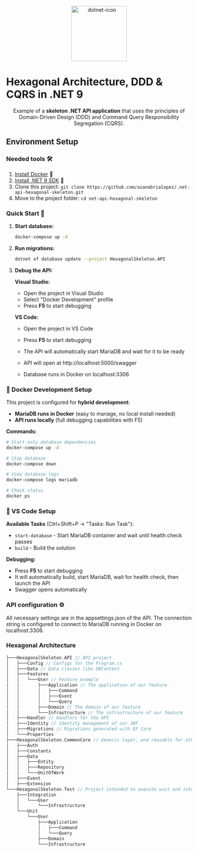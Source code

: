 <p align="center"><img src="https://github.com/user-attachments/assets/5d55f501-ed98-4245-a0ef-b620991c35df" alt="dotnet-icon" width="150" /></p>
<h1>Hexagonal Architecture, DDD & CQRS in .NET 9</h1>

<p align="center">
 Example of a <strong> skeleton .NET API application</strong> that uses the principles of Domain-Driven Design (DDD) and Command Query Responsibility Segregation (CQRS).
</p>

## Environment Setup

### Needed tools 🛠️

1. [Install Docker](https://www.docker.com/get-started) 🐋
2. [Install .NET 9 SDK](https://dotnet.microsoft.com/download/dotnet/9.0) 🔧
3. Clone this project: `git clone https://github.com/asanabrialopez/.net-api-hexagonal-skeleton.git`
4. Move to the project folder: `cd net-api-hexagonal-skeleton`

### Quick Start 🚀

1. **Start database:**

    ```bash
    docker-compose up -d
    ```

2. **Run migrations:**

    ```bash
    dotnet ef database update --project HexagonalSkeleton.API
    ```

3. **Debug the API:**

    **Visual Studio:**

    - Open the project in Visual Studio
    - Select "Docker Development" profile
    - Press **F5** to start debugging

    **VS Code:**

    - Open the project in VS Code
    - Press **F5** to start debugging
    - The API will automatically start MariaDB and wait for it to be ready

    - API will open at http://localhost:5000/swagger
    - Database runs in Docker on localhost:3306

### 🐳 Docker Development Setup

This project is configured for **hybrid development**:

-   **MariaDB runs in Docker** (easy to manage, no local install needed)
-   **API runs locally** (full debugging capabilities with F5)

**Commands:**

```bash
# Start only database dependencies
docker-compose up -d

# Stop database
docker-compose down

# View database logs
docker-compose logs mariadb

# Check status
docker ps
```

### 🔧 VS Code Setup

**Available Tasks** (Ctrl+Shift+P → "Tasks: Run Task"):

-   `start-database` - Start MariaDB container and wait until health check passes
-   `build` - Build the solution

**Debugging:**

-   Press **F5** to start debugging
-   It will automatically build, start MariaDB, wait for health check, then launch the API
-   Swagger opens automatically

### API configuration ⚙️

All necessary settings are in the appsettings.json of the API. The connection string is configured to connect to MariaDB running in Docker on localhost:3306.

### Hexagonal Architecture

```scala
├───HexagonalSkeleton.API // API project
│   ├───Config // Configs for the Program.cs
│   ├───Data // Data classes like DBContext
│   ├───Features
│   │   └───User // Feature example
│   │       ├───Application // The application of our feature
│   │       │   ├───Command
│   │       │   ├───Event
│   │       │   └───Query
│   │       ├───Domain // The domain of our feature
│   │       └───Infrastructure // The infrastructure of our feature
│   ├───Handler // Handlers for the API
│   ├───Identity // Identity management of our JWT
│   ├───Migrations // Migrations generated with EF Core
│   └───Properties
├───HexagonalSkeleton.CommonCore // Generic layer, and reusable for other projects
│   ├───Auth
│   ├───Constants
│   ├───Data
│   │   ├───Entity
│   │   ├───Repository
│   │   └───UnitOfWork
│   ├───Event
│   ├───Extension
└───HexagonalSkeleton.Test // Project intended to execute unit and integration tests
    ├───Integration
    │   └───User
    │       └───Infrastructure
    └───Unit
        └───User
            ├───Application
            │   ├───Command
            │   └───Query
            ├───Domain
            └───Infrastructure
```
